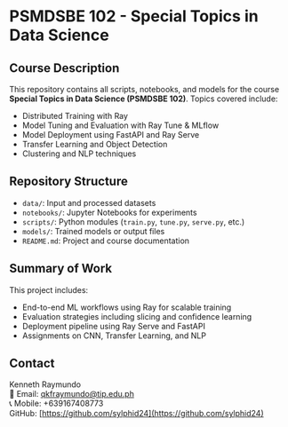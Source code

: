 # PSMDSBE 102 - Special Topics in Data Science

## Course Description
This repository contains all scripts, notebooks, and models for the course **Special Topics in Data Science (PSMDSBE 102)**. Topics covered include:
- Distributed Training with Ray
- Model Tuning and Evaluation with Ray Tune & MLflow
- Model Deployment using FastAPI and Ray Serve
- Transfer Learning and Object Detection
- Clustering and NLP techniques

## Repository Structure
- `data/`: Input and processed datasets
- `notebooks/`: Jupyter Notebooks for experiments
- `scripts/`: Python modules (`train.py`, `tune.py`, `serve.py`, etc.)
- `models/`: Trained models or output files
- `README.md`: Project and course documentation

## Summary of Work
This project includes:
- End-to-end ML workflows using Ray for scalable training
- Evaluation strategies including slicing and confidence learning
- Deployment pipeline using Ray Serve and FastAPI
- Assignments on CNN, Transfer Learning, and NLP

## Contact
Kenneth Raymundo  
📧 Email: qkfraymundo@tip.edu.ph  
📞 Mobile: +639167408773  
GitHub: [https://github.com/sylphid24](https://github.com/sylphid24)
